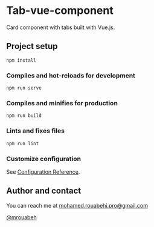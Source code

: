 # Tab-vue-component

Card component with tabs built with Vue.js.

## Project setup
```
npm install
```

### Compiles and hot-reloads for development
```
npm run serve
```

### Compiles and minifies for production
```
npm run build
```

### Lints and fixes files
```
npm run lint
```

### Customize configuration
See [Configuration Reference](https://cli.vuejs.org/config/).

## Author and contact
You can reach me at <mohamed.rouabehi.pro@gmail.com>

[@mrouabeh]('https://github.com/mrouabeh')
